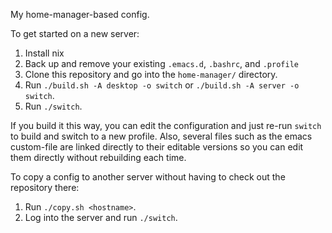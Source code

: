 My home-manager-based config.

To get started on a new server:

1. Install nix
2. Back up and remove your existing `.emacs.d`, `.bashrc`, and `.profile`
3. Clone this repository and go into the `home-manager/` directory.
4. Run `./build.sh -A desktop -o switch` or `./build.sh -A server -o switch`.
5. Run `./switch`.

If you
build it this way, you can edit the configuration and just re-run
`switch` to build and switch to a new profile.  Also, several files
such as the emacs custom-file are linked directly to their editable
versions so you can edit them directly without rebuilding each time.

To copy a config to another server without having to check out the
repository there:

1. Run `./copy.sh <hostname>`.
2. Log into the server and run `./switch`.
